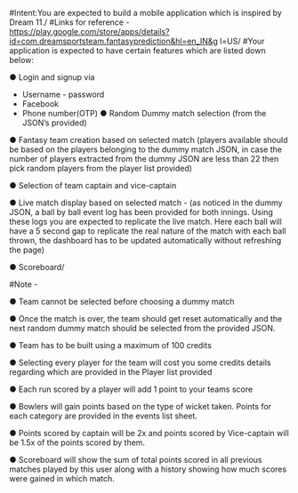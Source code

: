 #Intent:You are expected to build a mobile application which is inspired by Dream 11./
#Links for reference -
https://play.google.com/store/apps/details?id=com.dreamsportsteam.fantasyprediction&hl=en_IN&g
l=US/
#Your application is expected to have certain features which are listed down below:

● Login and signup via
- Username - password
- Facebook
- Phone number(OTP)
● Random Dummy match selection (from the JSON’s provided)

● Fantasy team creation based on selected match (players available should be based on the
players belonging to the dummy match JSON, in case the number of players extracted from the
dummy JSON are less than 22 then pick random players from the player list provided)

● Selection of team captain and vice-captain

● Live match display based on selected match -
(as noticed in the dummy JSON, a ball by ball event log has been provided for both innings. Using
these logs you are expected to replicate the live match. Here each ball will have a 5 second gap
to replicate the real nature of the match with each ball thrown, the dashboard has to be updated
automatically without refreshing the page)

● Scoreboard/

#Note -

● Team cannot be selected before choosing a dummy match

● Once the match is over, the team should get reset automatically and the next random dummy
match should be selected from the provided JSON.

● Team has to be built using a maximum of 100 credits

● Selecting every player for the team will cost you some credits details regarding which are
provided in the Player list provided

● Each run scored by a player will add 1 point to your teams score

● Bowlers will gain points based on the type of wicket taken. Points for each category are
provided in the events list sheet.

● Points scored by captain will be 2x and points scored by Vice-captain will be 1.5x of the points
scored by them.

● Scoreboard will show the sum of total points scored in all previous matches played by this user
along with a history showing how much scores were gained in which match.